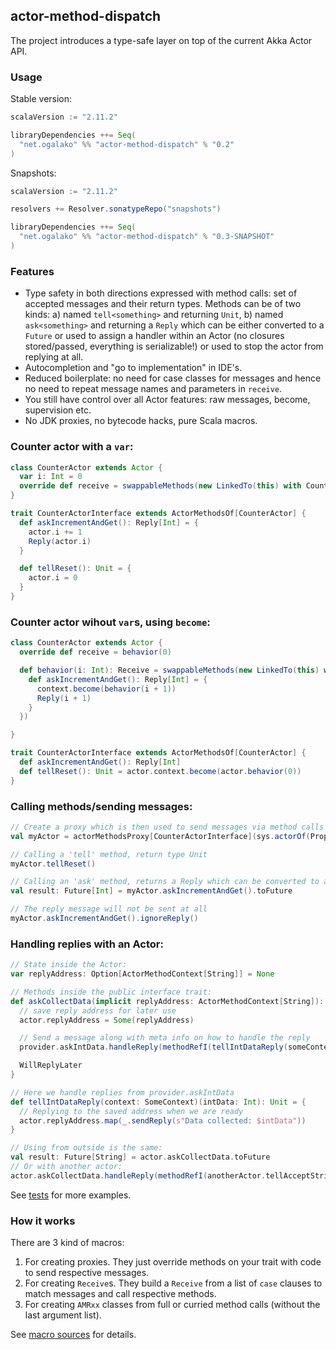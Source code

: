 ## actor-method-dispatch

The project introduces a type-safe layer on top of the current Akka Actor API.

### Usage
Stable version:
```scala
scalaVersion := "2.11.2"

libraryDependencies ++= Seq(
  "net.ogalako" %% "actor-method-dispatch" % "0.2"
)
```
Snapshots:
```scala
scalaVersion := "2.11.2"

resolvers += Resolver.sonatypeRepo("snapshots")

libraryDependencies ++= Seq(
  "net.ogalako" %% "actor-method-dispatch" % "0.3-SNAPSHOT"
)
```


### Features

  - Type safety in both directions expressed with method calls: set of accepted messages and their return types. Methods can be of two kinds: a) named `tell<something>` and returning `Unit`, b) named `ask<something>` and returning a `Reply` which can be either converted to a `Future` or used to assign a handler within an Actor (no closures stored/passed, everything is serializable!) or used to stop the actor from replying at all.
  - Autocompletion and "go to implementation" in IDE's.
  - Reduced boilerplate: no need for case classes for messages and hence no need to repeat message names and parameters in `receive`.
  - You still have control over all Actor features: raw messages, become, supervision etc.
  - No JDK proxies, no bytecode hacks, pure Scala macros.

### Counter actor with a `var`:
```scala
class CounterActor extends Actor {
  var i: Int = 0
  override def receive = swappableMethods(new LinkedTo(this) with CounterActorInterface)
}

trait CounterActorInterface extends ActorMethodsOf[CounterActor] {
  def askIncrementAndGet(): Reply[Int] = {
    actor.i += 1
    Reply(actor.i)
  }

  def tellReset(): Unit = {
    actor.i = 0
  }
}
```

### Counter actor wihout `var`s, using `become`:
```scala
class CounterActor extends Actor {
  override def receive = behavior(0)

  def behavior(i: Int): Receive = swappableMethods(new LinkedTo(this) with CounterActorInterface {
    def askIncrementAndGet(): Reply[Int] = {
      context.become(behavior(i + 1))
      Reply(i + 1)
    }
  })

}

trait CounterActorInterface extends ActorMethodsOf[CounterActor] {
  def askIncrementAndGet(): Reply[Int]
  def tellReset(): Unit = actor.context.become(actor.behavior(0))
}
```

### Calling methods/sending messages:
```scala
// Create a proxy which is then used to send messages via method calls
val myActor = actorMethodsProxy[CounterActorInterface](sys.actorOf(Props[CounterActor]))

// Calling a 'tell' method, return type Unit
myActor.tellReset()

// Calling an 'ask' method, returns a Reply which can be converted to a Future
val result: Future[Int] = myActor.askIncrementAndGet().toFuture

// The reply message will not be sent at all
myActor.askIncrementAndGet().ignoreReply()
```

### Handling replies with an Actor:
```scala
// State inside the Actor:
var replyAddress: Option[ActorMethodContext[String]] = None

// Methods inside the public interface trait:
def askCollectData(implicit replyAddress: ActorMethodContext[String]): Reply[String] = {
  // save reply address for later use
  actor.replyAddress = Some(replyAddress)

  // Send a message along with meta info on how to handle the reply
  provider.askIntData.handleReply(methodRefI(tellIntDataReply(someContext)))

  WillReplyLater
}

// Here we handle replies from provider.askIntData
def tellIntDataReply(context: SomeContext)(intData: Int): Unit = {
  // Replying to the saved address when we are ready
  actor.replyAddress.map(_.sendReply(s"Data collected: $intData"))
}

// Using from outside is the same:
val result: Future[String] = actor.askCollectData.toFuture
// Or with another actor:
actor.askCollectData.handleReply(methodRefI(anotherActor.tellAcceptStringData))
```

See [tests](https://github.com/ojow/actor-method-dispatch/blob/master/src/test/scala/ojow/actor) for more examples.

### How it works
There are 3 kind of macros:
  1. For creating proxies. They just override methods on your trait with code to send respective messages.
  2. For creating `Receive`s. They build a `Receive` from a list of `case` clauses to match messages and call respective methods.
  3. For creating `AMRxx` classes from full or curried method calls (without the last argument list).

See [macro sources](https://github.com/ojow/actor-method-dispatch/blob/master/macro/src/main/scala/ojow/actor) for details.



